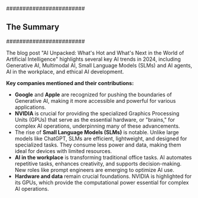 ########################
## The Summary
########################

The blog post "AI Unpacked: What's Hot and What's Next in the World of Artificial Intelligence" highlights several key AI trends in 2024, including Generative AI, Multimodal AI, Small Language Models (SLMs) and AI agents, AI in the workplace, and ethical AI development.

**Key companies mentioned and their contributions:**
*   **Google** and **Apple** are recognized for pushing the boundaries of Generative AI, making it more accessible and powerful for various applications.
*   **NVIDIA** is crucial for providing the specialized Graphics Processing Units (GPUs) that serve as the essential hardware, or "brains," for complex AI operations, underpinning many of these advancements.
*   The rise of **Small Language Models (SLMs)** is notable. Unlike large models like ChatGPT, SLMs are efficient, lightweight, and designed for specialized tasks. They consume less power and data, making them ideal for devices with limited resources.
*   **AI in the workplace** is transforming traditional office tasks. AI automates repetitive tasks, enhances creativity, and supports decision-making. New roles like prompt engineers are emerging to optimize AI use.
*   **Hardware and data** remain crucial foundations. NVIDIA is highlighted for its GPUs, which provide the computational power essential for complex AI operations.

